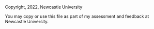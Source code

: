 Copyright, 2022, Newcastle University

You may copy or use this file as part of my assessment and feedback at 
Newcastle University.
